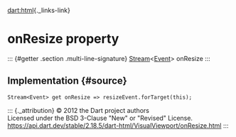 [dart:html](../../dart-html/dart-html-library){._links-link}

onResize property
=================

::: {#getter .section .multi-line-signature}
[Stream](../../dart-async/stream-class)\<[Event](../event-class)\>
onResize
:::

Implementation {#source}
--------------

``` {.language-dart data-language="dart"}
Stream<Event> get onResize => resizeEvent.forTarget(this);
```

::: {._attribution}
© 2012 the Dart project authors\
Licensed under the BSD 3-Clause \"New\" or \"Revised\" License.\
<https://api.dart.dev/stable/2.18.5/dart-html/VisualViewport/onResize.html>
:::

